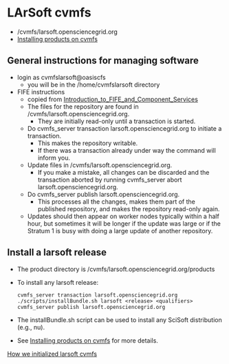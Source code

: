LArSoft cvmfs
================================

-   /cvmfs/larsoft.opensciencegrid.org
-   [Installing products on cvmfs](Installing_products_on_cvmfs)

General instructions for managing software
------------------------------------------------------------------------------------------

-   login as cvmfslarsoft@oasiscfs
    -   you will be in the /home/cvmfslarsoft directory
-   FIFE instructions
    -   copied from [Introduction\_to\_FIFE\_and\_Component\_Services](/redmine/projects/fife/wiki/Introduction_to_FIFE_and_Component_Services#OASISCVMFS-process-for-VOs-that-have-Fermilab-as-a-host-institution)
    -   The files for the repository are found in /cvmfs/larsoft.opensciencegrid.org.
        -   They are initially read-only until a transaction is started.
    -   Do cvmfs\_server transaction larsoft.opensciencegrid.org to initiate a transaction.
        -   This makes the repository writable.
        -   If there was a transaction already under way the command will inform you.
    -   Update files in /cvmfs/larsoft.opensciencegrid.org.
        -   If you make a mistake, all changes can be discarded and the transaction aborted by running cvmfs\_server abort larsoft.opensciencegrid.org.
    -   Do cvmfs\_server publish larsoft.opensciencegrid.org.
        -   This processes all the changes, makes them part of the published repository, and makes the repository read-only again.
    -   Updates should then appear on worker nodes typically within a half hour, but sometimes it will be longer if the update was large or if the Stratum 1 is busy with doing a large update of another repository.

Install a larsoft release
--------------------------------------------------------

-   The product directory is /cvmfs/larsoft.opensciencegrid.org/products
-   To install any larsoft release:

        cvmfs_server transaction larsoft.opensciencegrid.org
        ./scripts/installBundle.sh larsoft <release> <qualifiers>
        cvmfs_server publish larsoft.opensciencegrid.org

-   The installBundle.sh script can be used to install any SciSoft distribution (e.g., nu).
-   See [Installing products on cvmfs](Installing_products_on_cvmfs) for more details.

[How we initialized larsoft cvmfs](How_we_initialized_larsoft_cvmfs)
